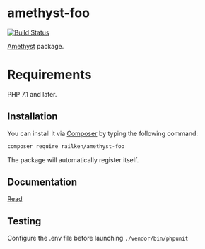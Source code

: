 # amethyst-foo

[![Build Status](https://travis-ci.org/railken/amethyst-foo.svg?branch=master)](https://travis-ci.org/railken/amethyst-foo)

[Amethyst](https://github.com/railken/amethyst) package.

# Requirements

PHP 7.1 and later.

## Installation

You can install it via [Composer](https://getcomposer.org/) by typing the following command:

```bash
composer require railken/amethyst-foo
```

The package will automatically register itself.

## Documentation

[Read](docs/index.md)

## Testing

Configure the .env file before launching `./vendor/bin/phpunit`
